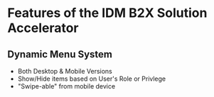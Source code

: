 # Features of the IDM B2X Solution Accelerator

## Dynamic Menu System
- Both Desktop & Mobile Versions
- Show/Hide items based on User\'s Role or Privlege
- "Swipe-able" from mobile device
